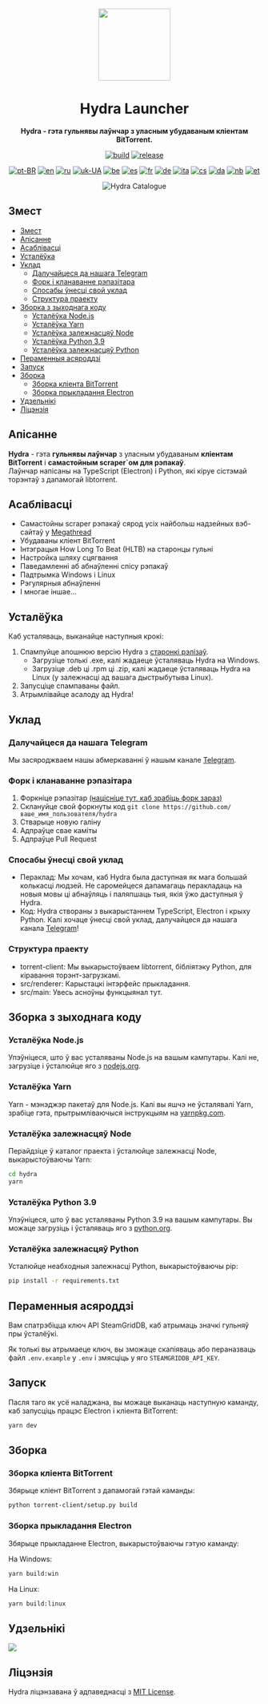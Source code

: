 <br>

<div align="center">

[<img src="./resources/icon.png" width="144"/>](https://hydralauncher.site)

  <h1 align="center">Hydra Launcher</h1>

  <p align="center">
    <strong>Hydra - гэта гульнявы лаўнчар з уласным убудаваным кліентам BitTorrent.</strong>
  </p>

[![build](https://img.shields.io/github/actions/workflow/status/hydralauncher/hydra/build.yml)](https://github.com/hydralauncher/hydra/actions)
[![release](https://img.shields.io/github/package-json/v/hydralauncher/hydra)](https://github.com/hydralauncher/hydra/releases)

[![pt-BR](https://img.shields.io/badge/lang-pt--BR-green.svg)](README.pt-BR.md)
[![en](https://img.shields.io/badge/lang-en-red.svg)](README.md)
[![ru](https://img.shields.io/badge/lang-ru-yellow.svg)](README.ru.md)
[![uk-UA](https://img.shields.io/badge/lang-uk--UA-blue)](README.uk-UA.md)
[![be](https://img.shields.io/badge/lang-be-orange)](README.be.md)
[![es](https://img.shields.io/badge/lang-es-red)](README.es.md)
[![fr](https://img.shields.io/badge/lang-fr-blue)](README.fr.md)
[![de](https://img.shields.io/badge/lang-de-black)](README.de.md)
[![ita](https://img.shields.io/badge/lang-it-red)](README.it.md)
[![cs](https://img.shields.io/badge/lang-cs-purple)](README.cs.md)
[![da](https://img.shields.io/badge/lang-da-red)](README.da.md)
[![nb](https://img.shields.io/badge/lang-nb-blue)](README.nb.md)
[![et](https://img.shields.io/badge/lang-et-blue.svg)](README.et.md)

![Hydra Catalogue](./screenshot.png)

</div>

## Змест

- [Змест](#змест)
- [Апісанне](#апісанне)
- [Асаблівасці](#асаблівасці)
- [Усталёўка](#усталёўка)
- [Уклад](#-уклад)
  - [Далучайцеся да нашага Telegram](#-далучайцеся-да-нашага-telegram)
  - [Форк і кланаванне рэпазітара](#форк-і-кланаванне-рэпазітара)
  - [Спосабы ўнесці свой уклад](#спосабы-ўнесці-свой-уклад)
  - [Структура праекту](#структура-праекту)
- [Зборка з зыходнага коду](#зборка-з-зыходнага-коду)
  - [Усталёўка Node.js](#усталёўка-nodejs)
  - [Усталёўка Yarn](#усталёўка-yarn)
  - [Усталёўка залежнасцяў Node](#усталёўка-залежнасцяў-node)
  - [Усталёўка Python 3.9](#усталёўка-python-39)
  - [Усталёўка залежнасцяў Python](#усталёўка-залежнасцяў-python)
- [Пераменныя асяроддзі](#пераменныя-асяроддзі)
- [Запуск](#запуск)
- [Зборка](#зборка)
  - [Зборка кліента BitTorrent](#зборка-кліента-bittorrent)
  - [Зборка прыкладання Electron](#зборка-прыкладання-electron)
- [Удзельнікі](#удзельнікі)
- [Ліцэнзія](#ліцэнзія)

## Апісанне

**Hydra** - гэта **гульнявы лаўнчар** з уласным убудаваным **кліентам BitTorrent** і **самастойным scraper`ом для рэпакаў**.
<br>
Лаўнчар напісаны на TypeScript (Electron) і Python, які кіруе сістэмай торэнтаў з дапамогай libtorrent.

## Асаблівасці

- Самастойны scraper рэпакаў сярод усіх найбольш надзейных вэб-сайтаў у [Megathread](https://www.reddit.com/r/Piracy/wiki/megathread/)
- Убудаваны кліент BitTorrent
- Інтэграцыя How Long To Beat (HLTB) на старонцы гульні
- Настройка шляху сцягвання
- Паведамленні аб абнаўленні спісу рэпакаў
- Падтрымка Windows і Linux
- Рэгулярныя абнаўленні
- І многае іншае...

## Усталёўка

Каб усталяваць, выканайце наступныя крокі:

1. Спампуйце апошнюю версію Hydra з [старонкі рэлізаў](https://github.com/hydralauncher/hydra/releases/latest).
   - Загрузіце толькі .exe, калі жадаеце ўсталяваць Hydra на Windows.
   - Загрузіце .deb ці .rpm ці .zip, калі жадаеце ўсталяваць Hydra на Linux (у залежнасці ад вашага дыстрыбутыва Linux).
2. Запусціце спампаваны файл.
3. Атрымлівайце асалоду ад Hydra!

## <a name="contributing"> Уклад

### <a name="join-our-telegram"></a> Далучайцеся да нашага Telegram

Мы засяроджваем нашы абмеркаванні ў нашым канале [Telegram](https://t.me/hydralauncher).

### Форк і кланаванне рэпазітара

1. Форкніце рэпазітар [(націсніце тут, каб зрабіць форк зараз)](https://github.com/hydralauncher/hydra/fork)
2. Склануйце свой форкнуты код `git clone https://github.com/ваше_имя_пользователя/hydra`
3. Стварыце новую галіну
4. Адпраўце свае каміты
5. Адпраўце Pull Request

### Спосабы ўнесці свой уклад

- Пераклад: Мы хочам, каб Hydra была даступная як мага большай колькасці людзей. Не саромейцеся дапамагаць перакладаць на новыя мовы ці абнаўляць і паляпшаць тыя, якія ўжо даступныя ў Hydra.
- Код: Hydra створаны з выкарыстаннем TypeScript, Electron і крыху Python. Калі хочаце ўнесці свой уклад, далучайцеся да нашага канала [Telegram](https://t.me/hydralauncher)!

### Структура праекту

- torrent-client: Мы выкарыстоўваем libtorrent, бібліятэку Python, для кіравання торэнт-загрузкамі.
- src/renderer: Карыстацкі інтэрфейс прыкладання.
- src/main: Увесь асноўны функцыянал тут.

## Зборка з зыходнага коду

### Усталёўка Node.js

Упэўніцеся, што ў вас усталяваны Node.js на вашым кампутары. Калі не, загрузіце і ўсталюйце яго з [nodejs.org](https://nodejs.org/).

### Усталёўка Yarn

Yarn - мэнэджэр пакетаў для Node.js. Калі вы яшчэ не ўсталявалі Yarn, зрабіце гэта, прытрымліваючыся інструкцыям на [yarnpkg.com](https://classic.yarnpkg.com/lang/en/docs/install/).

### Усталёўка залежнасцяў Node

Перайдзіце ў каталог праекта і ўсталюйце залежнасці Node, выкарыстоўваючы Yarn:

```bash
cd hydra
yarn
```

### Усталёўка Python 3.9

Упэўніцеся, што ў вас усталяваны Python 3.9 на вашым кампутары. Вы можаце загрузіць і ўсталяваць яго з [python.org](https://www.python.org/downloads/release/python-3913/).

### Усталёўка залежнасцяў Python

Усталюйце неабходныя залежнасці Python, выкарыстоўваючы pip:

```bash
pip install -r requirements.txt
```

## Пераменныя асяроддзі

Вам спатрэбіцца ключ API SteamGridDB, каб атрымаць значкі гульняў пры ўсталёўкі.

Як толькі вы атрымаеце ключ, вы зможаце скапіяваць або пераназваць файл `.env.example` у `.env` і змясціць у яго `STEAMGRIDDB_API_KEY`.

## Запуск

Пасля таго як усё наладжана, вы можаце выканаць наступную каманду, каб запусціць працэс Electron і кліента BitTorrent:

```bash
yarn dev
```

## Зборка

### Зборка кліента BitTorrent

Збярыце кліент BitTorrent з дапамогай гэтай каманды:

```bash
python torrent-client/setup.py build
```

### Зборка прыкладання Electron

Збярыце прыкладанне Electron, выкарыстоўваючы гэтую каманду:

На Windows:

```bash
yarn build:win
```

На Linux:

```bash
yarn build:linux
```

## Удзельнікі

<a href="https://github.com/hydralauncher/hydra/graphs/contributors">
  <img src="https://contrib.rocks/image?repo=hydralauncher/hydra" />
</a>

## Ліцэнзія

Hydra ліцэнзавана ў адпаведнасці з [MIT License](LICENSE).
